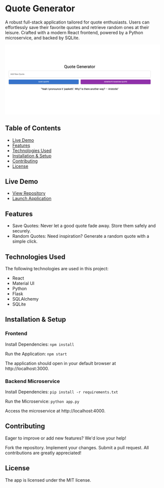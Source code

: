# Quote Generator



A robust full-stack application tailored for quote enthusiasts. Users can effortlessly save their favorite quotes and retrieve random ones at their leisure. Crafted with a modern React frontend, powered by a Python microservice, and backed by SQLite.

![Preview](./img/Screenshot.png)

## Table of Contents
- [Live Demo](#live-demo)
- [Features](#features)
- [Technologies Used](#technologies-used)
- [Installation & Setup](#installation--setup) 
- [Contributing](#contributing)
- [License](#license)

## Live Demo
* [View Repository](https://github.com/TurboTeam335/quote-generator)
* [Launch Application](https://6513747a847336316b8e4aa9--relaxed-biscuit-401065.netlify.app/)

## Features

* Save Quotes: Never let a good quote fade away. Store them safely and securely.
*  Random Quotes: Need inspiration? Generate a random quote with a simple click.

## Technologies Used

The following technologies are used in this project:

* React
* Material UI
* Python
* Flask
* SQLAlchemy
* SQLite


## Installation & Setup

### Frontend

Install Dependencies:
`````npm install`````

Run the Application:
`````npm start`````

The application should open in your default browser at http://localhost:3000.

### Backend Microservice

Install Dependencies:
`````pip install -r requirements.txt`````

Run the Microservice:
`````python app.py`````

Access the microservice at http://localhost:4000.



## Contributing

Eager to improve or add new features? We'd love your help!

Fork the repository.
Implement your changes.
Submit a pull request.
All contributions are greatly appreciated!

## License

The app is licensed under the MIT license.